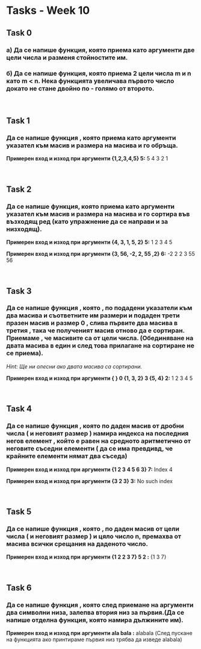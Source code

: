 # Tasks - Week 10

## Task 0

### а) Да се напише функция, която приема като аргументи две цели числа и разменя стойностите им.

### б) Да се напише функция, която приема 2 цели числа m и n като m < n. Нека функцията увеличава първото число докато не стане двойно по - голямо от второто. 

<br>

## Task 1

### Да се напише функция , която приема като аргументи указател към масив и размера на масива и го обръща.

**Примерен вход и изход при аргументи {1,2,3,4,5} 5:** 5 4 3 2 1

<br>

## Task 2
### Да се напише функция, която приема като аргументи указател към масив и размера на масива и го сортира във възходящ ред (като упражнение да се направи и за низходящ).

**Примерен вход и изход при аргументи {4, 3, 1, 5, 2} 5:** 1 2 3 4 5

**Примерен вход и изход при аргументи {3, 56, -2, 2, 55 ,2} 6:** -2 2 2 3 55 56

<br>

## Task 3

### Да се напише функция , която , по подадени указатели към два масива и съответните им размери и подаден трети празен масив и размер 0 , слива първите два масива в третия , така че полученият масив отново да е сортиран. Приемаме , че масивите са от цели числа. (Обединяване на двата масива в един и след това прилагане на сортиране не се приема).
*Hint: Ще ни олесни ако двата масива са сортирани.*

**Примерен вход и изход при аргументи { } 0 {1, 3, 2} 3 {5, 4} 2:** 1 2 3 4 5

<br>

## Task 4

### Да се напише функция , която по даден масив от дробни числа ( и неговият размер ) намира индекса на последния негов елемент , който е равен на средното аритметично от неговите съседни елементи ( да се има превдивд, че крайните елементи нямат два съседа)

**Примерен вход и изход при аргументи {1 2 3 4 5 6 3} 7:** Index 4 

**Примерен вход и изход при аргументи {3 2 3} 3:** No such index

<br>

## Task 5

### Да се напише функция , която , по даден масив от цели числа ( и неговият размер ) и цяло число n, премахва от масива всички срещания на даденото число.

**Примерен вход и изход при аргументи {1 2 2 3 7} 5 2 :** {1 3 7}

<br>

## Task 6

### Да се напише функция , която след приемане на аргументи два символни низа, залепва втория низ за първия.(Да се напише отделна функция, която намира дължините им).  

**Примерен вход и изход при аргументи ala bala :** alabala (След пускане на функцията ако принтираме първия низ трябва да изведе alabala)
